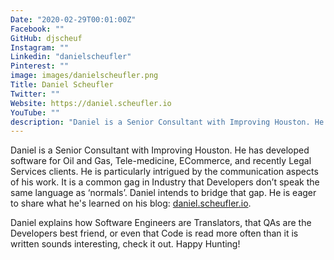 ```yaml
---
Date: "2020-02-29T00:01:00Z"
Facebook: ""
GitHub: djscheuf
Instagram: ""
Linkedin: "danielscheufler"
Pinterest: ""
image: images/danielscheufler.png
Title: Daniel Scheufler
Twitter: ""
Website: https://daniel.scheufler.io
YouTube: ""
description: "Daniel is a Senior Consultant with Improving Houston. He has developed software for Oil and Gas, Tele-medicine, ECommerce, and recently Legal Services clients"
---
```

Daniel is a Senior Consultant with Improving Houston. He has developed software for Oil and Gas, Tele-medicine, ECommerce, and recently Legal Services clients. He is particularly intrigued by the communication aspects of his work. It is a common gag in Industry that Developers don’t speak the same language as ‘normals’. Daniel intends to bridge that gap. He is eager to share what he's learned on his blog: [daniel.scheufler.io](https://daniel.scheufler.io).

Daniel explains how Software Engineers are Translators, that QAs are the Developers best friend, or even that Code is read more often than it is written sounds interesting, check it out. Happy Hunting!
